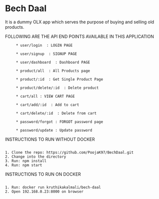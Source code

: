 
# Bech Daal 

It is a dummy OLX app which serves the purpose of buying and selling old products.

FOLLOWING ARE THE API END POINTS AVAILABLE IN THIS APPLICATION

```
     * user/login  : LOGIN PAGE
     
     * user/signup  : SIGNUP PAGE
     
     * user/dashboard  : Dashboard PAGE
     
     * product/all  : All Products page
     
     * product/:id  : Get Single Product Page
     
     * product/delete/:id  : Delete product
     
     * cart/all : VIEW CART PAGE
   
     * cart/add/:id  : Add to cart
  
     * cart/delete/:id  : Delete from cart

     * password/forgot : FORGOT password page

     * password/update : Update password

```

INSTRUCTIONS TO RUN WITHOUT DOCKER

```

1. Clone the repo: https://github.com/PoojaK97/BechDaal.git
2. Change into the directory
3. Run: npm install
4. Run: npm start

```

INSTRUCTIONS TO RUN ON DOCKER

```

1. Run: docker run kruthikakalmali/bech-daal
2. Open 192.168.0.23:8000 on browser

```
